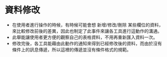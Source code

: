 # 資料修改

* 在使用者進行操作的時候，有時候可能會想 新增/修改/刪除 某些欄位的資料，來比較修改前後的差異，因此也制定了此事件來讓各工具進行這動作的溝通。
* 此舉能讓使用者更方便的觀察自己的表格資料，不用再重新匯入資料一次。
* 修改完後，各工具能藉由此動作的通知來得到已經修改後的資料，而由於沒有條件上的訊息傳遞，所以這裡的傳遞並沒有條件格式的規範。

